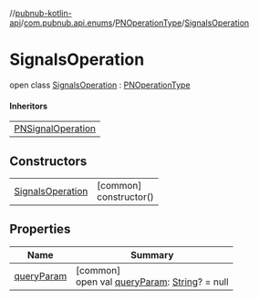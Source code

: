 //[pubnub-kotlin-api](../../../../index.md)/[com.pubnub.api.enums](../../index.md)/[PNOperationType](../index.md)/[SignalsOperation](index.md)

# SignalsOperation

open class [SignalsOperation](index.md) : [PNOperationType](../index.md)

#### Inheritors

| |
|---|
| [PNSignalOperation](../-p-n-signal-operation/index.md) |

## Constructors

| | |
|---|---|
| [SignalsOperation](-signals-operation.md) | [common]<br>constructor() |

## Properties

| Name | Summary |
|---|---|
| [queryParam](../query-param.md) | [common]<br>open val [queryParam](../query-param.md): [String](https://kotlinlang.org/api/latest/jvm/stdlib/kotlin/-string/index.html)? = null |
